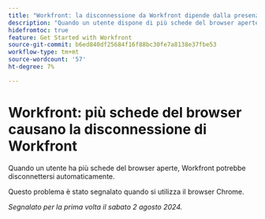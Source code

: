 ```yaml
---
title: "Workfront: la disconnessione da Workfront dipende dalla presenza di più schede del browser"
description: "Quando un utente dispone di più schede del browser aperte, Workfront potrebbe disconnettersi automaticamente."
hidefromtoc: true
feature: Get Started with Workfront
source-git-commit: b6ed840df25684f16f88bc30fe7a8138e37fbe53
workflow-type: tm+mt
source-wordcount: '57'
ht-degree: 7%

---
```



# Workfront: più schede del browser causano la disconnessione di Workfront

Quando un utente ha più schede del browser aperte, Workfront potrebbe disconnettersi automaticamente.

Questo problema è stato segnalato quando si utilizza il browser Chrome.

_Segnalato per la prima volta il sabato 2 agosto 2024._
